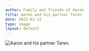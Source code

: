 ```yaml
---
author: Family and friends of Aaron
title: Aaron and his partner Taren
date: 2012-01-12
type: image
layout: default
---
```

![Aaron and his partner Taren.](http://25.media.tumblr.com/c06bb7f131e48a42fe2f591a5968136d/tumblr_mgjbrhAJNi1s3npego1_1280.jpg)

